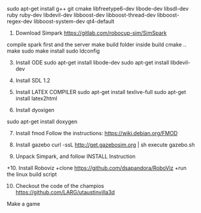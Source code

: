 sudo apt-get install g++ git cmake libfreetype6-dev libode-dev libsdl-dev ruby ruby-dev libdevil-dev libboost-dev libboost-thread-dev libboost-regex-dev libboost-system-dev qt4-default

1. Download Simpark
https://gitlab.com/robocup-sim/SimSpark

compile spark first and the server
make build folder
inside build
cmake ..
make
sudo make install
sudo ldconfig


3. Install ODE
sudo apt-get install libode-dev 
sudo apt-get install libdevil-dev

4. Install SDL 1.2


5. Install LATEX COMPILER
sudo apt-get install texlive-full
sudo apt-get install latex2html

6. Install dyoxigen

sudo apt-get install doxygen

7. Install fmod
 Follow the instructions: https://wiki.debian.org/FMOD


8. Install gazebo
curl -ssL http://get.gazebosim.org | sh
execute gazebo.sh

9. Unpack Simpark, and follow INSTALL Instruction


+10. Install Roboviz
+clone https://github.com/dsapandora/RoboViz
+run the linux build script

10. Checkout the code of the champios
	https://github.com/LARG/utaustinvilla3d

Make a game
